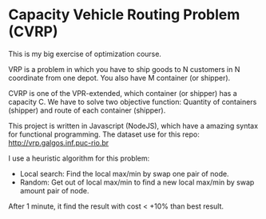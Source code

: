 # Capacity Vehicle Routing Problem (CVRP)

This is my big exercise of optimization course.

VRP is a problem in which you have to ship goods to N customers in N coordinate from one depot. You also have M container (or shipper).

CVRP is one of the VPR-extended, which container (or shipper) has a capacity C. We have to solve two objective function: Quantity of containers (shipper) and route of each container (shipper).                         

This project is written in Javascript (NodeJS), which have a amazing syntax for functional programming.
The dataset use for this repo: http://vrp.galgos.inf.puc-rio.br

I use a heuristic algorithm for this problem:
- Local search: Find the local max/min by swap one pair of node. 
- Random: Get out of local max/min to find a new local max/min by swap amount pair of node.

After 1 minute, it find the result with cost < +10% than best result.

